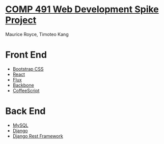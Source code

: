 [COMP 491 Web Development Spike Project](http://users.dickinson.edu/~wahlst/491/webproj.html)
=============================================================================================
Maurice Royce, Timoteo Kang

Front End
=========
* [Bootstrap CSS](http://getbootstrap.com/)
* [React](https://facebook.github.io/react/)
* [Flux](https://facebook.github.io/react/docs/flux-overview.html)
* [Backbone](http://backbonejs.org/)
* [CoffeeScript](http://coffeescript.org/)

Back End
========
* [MySQL](https://www.mysql.com/)
* [Django](https://www.djangoproject.com/)
* [Django Rest Framework](http://www.django-rest-framework.org/)
